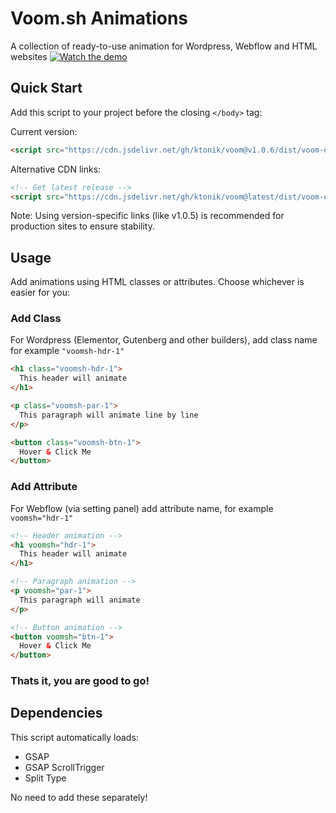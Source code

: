 # Voom.sh Animations

A collection of ready-to-use animation for Wordpress, Webflow and HTML websites
[![Watch the demo](https://img.youtube.com/vi/Uy-hrW0gmy4/0.jpg)](https://youtu.be/Uy-hrW0gmy4)


## Quick Start

Add this script to your project before the closing `</body>` tag:

Current version:
```html
<script src="https://cdn.jsdelivr.net/gh/ktonik/voom@v1.0.6/dist/voom-demo.min.js"></script>
```

Alternative CDN links:
```html
<!-- Get latest release -->
<script src="https://cdn.jsdelivr.net/gh/ktonik/voom@latest/dist/voom-demo.min.js"></script>
```

Note: Using version-specific links (like v1.0.5) is recommended for production sites to ensure stability.

## Usage

Add animations using HTML classes or attributes. 
Choose whichever is easier for you:


### Add Class
For Wordpress (Elementor, Gutenberg and other builders), add class name for example `"voomsh-hdr-1"`

```html
<h1 class="voomsh-hdr-1">
  This header will animate
</h1>

<p class="voomsh-par-1">
  This paragraph will animate line by line
</p>

<button class="voomsh-btn-1">
  Hover & Click Me
</button>
```
### Add Attribute
For Webflow (via setting panel) add attribute name, for example `voomsh="hdr-1"`

```html
<!-- Header animation -->
<h1 voomsh="hdr-1">
  This header will animate
</h1>

<!-- Paragraph animation -->
<p voomsh="par-1">
  This paragraph will animate
</p>

<!-- Button animation -->
<button voomsh="btn-1">
  Hover & Click Me
</button>
```
### Thats it, you are good to go! 

## Dependencies
This script automatically loads:
- GSAP
- GSAP ScrollTrigger
- Split Type

No need to add these separately!

